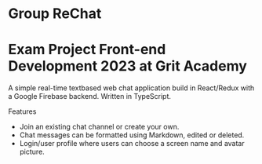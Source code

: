 # Group ReChat
# Exam Project Front-end Development 2023 at Grit Academy

A simple real-time textbased web chat application build in React/Redux with a Google Firebase backend. Written in TypeScript. 

Features
- Join an existing chat channel or create your own.
- Chat messages can be formatted using Markdown, edited or deleted.
- Login/user profile where users can choose a screen name and avatar picture.

